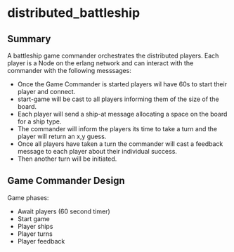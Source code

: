 # distributed_battleship

## Summary

A battleship game commander orchestrates the distributed players. Each player is a Node on the erlang network
and can interact with the commander with the following messsages:

* Once the Game Commander is started players wil have 60s to start their player and connect.
* start-game will be cast to all players informing them of the size of the board.
* Each player will send a ship-at message allocating a space on the board for a ship type.
* The commander will inform the players its time to take a turn and the player will return an x,y guess.
* Once all players have taken a turn the commander will cast a feedback message to each player about their individual success.
* Then another turn will be initiated.

## Game Commander Design

Game phases:

* Await players (60 second timer)
* Start game
* Player ships
* Player turns
* Player feedback



